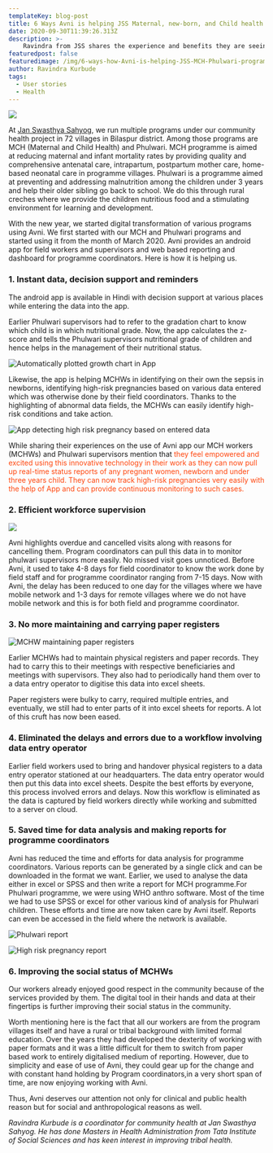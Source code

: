 ```yaml
---
templateKey: blog-post
title: 6 Ways Avni is helping JSS Maternal, new-born, and Child health programs
date: 2020-09-30T11:39:26.313Z
description: >-
    Ravindra from JSS shares the experience and benefits they are seeing 8 months into digital tranformation of their community health programs using Avni.
featuredpost: false
featuredimage: /img/6-ways-how-Avni-is-helping-JSS-MCH-Phulwari-programs/JSSCP_Ravi_Quote.png
author: Ravindra Kurbude
tags:
  - User stories
  - Health
---
```

![](/img/6-ways-how-Avni-is-helping-JSS-MCH-Phulwari-programs/JSSCP_Ravi_Quote.png)

At [Jan Swasthya Sahyog](http://www.jssbilaspur.org/), we run multiple programs under our community health project in 72 villages in Bilaspur district.
Among those programs are MCH (Maternal and Child Health) and Phulwari. MCH programme is aimed at reducing maternal and infant mortality rates by providing quality and comprehensive antenatal care, intrapartum, postpartum mother care, home-based neonatal care in programme villages. Phulwari is a programme aimed at preventing and addressing malnutrition among the children under 3 years and help their older sibling go back to school. We do this through rural creches where we provide the children nutritious food and a stimulating environment for learning and development.

With the new year, we started digital transformation of various programs using Avni. We first started with our MCH and Phulwari programs and started using it from the month of March 2020. Avni provides an android app for field workers and supervisors and web based reporting and dashboard for programme coordinators. Here is how it is helping us.

### 1. Instant data, decision support and reminders

 The android app is available in Hindi with decision support at various places while entering the data into the app. 

Earlier Phulwari supervisors had to refer to the gradation chart to know which child is in which nutritional grade. Now, the app calculates the z-score and tells the Phulwari supervisors nutritional grade of children and hence helps in the management of their nutritional status.

![Automatically plotted growth chart in App](/img/6-ways-how-Avni-is-helping-JSS-MCH-Phulwari-programs/JSSCP_Growth_Chart.jpg "Automatically plotted growth chart in App")

Likewise, the app is helping MCHWs in identifying on their own the sepsis in newborns, identifying high-risk pregnancies based on various data entered which was otherwise done by their field coordinators. Thanks to the highlighting of abnormal data fields, the MCHWs can easily identify high-risk conditions and take action.

![App detecting high risk pregnancy based on entered data](/img/6-ways-how-Avni-is-helping-JSS-MCH-Phulwari-programs/JSSCP_HRP_Alert2.png "App highlighting high risk pregnancy based on entered data")
    
While sharing their experiences on the use of Avni app our MCH workers (MCHWs) and Phulwari supervisors mention that <span style="color:#ff470f">they feel empowered and excited using this innovative technology in their work as they can now pull up real-time status reports of any pregnant women, newborn and under three years child. They can now track high-risk pregnancies very easily with the help of App and can provide continuous monitoring to such cases.</span>

### 2. Efficient workforce supervision

![](/img/6-ways-how-Avni-is-helping-JSS-MCH-Phulwari-programs/JSSCP_supervisor.jpg)
  
Avni highlights overdue and cancelled visits along with reasons for cancelling them. Program coordinators can pull this data in to monitor phulwari supervisors more easily. No missed visit goes unnoticed. Before Avni, it used to take 4-8 days for field coordinator to know the work done by field staff and for programme coordinator ranging from 7-15 days. Now with Avni, the delay has been reduced to one day for the villages where we have mobile network and 1-3 days for remote villages where we do not have mobile network and this is for both field and programme coordinator.
 

### 3. No more maintaining and carrying paper registers

![MCHW maintaining paper registers](/img/6-ways-how-Avni-is-helping-JSS-MCH-Phulwari-programs/JSSCP_paper_registers.jpg "MCHW maintaining paper registers")

   Earlier MCHWs had to maintain physical registers and paper records. They had to carry this to their meetings with respective beneficiaries and meetings with supervisors. They also had to periodically hand them over to a data entry operator to digitise this data into excel sheets.
 
   Paper registers were bulky to carry, required multiple entries, and eventually, we still had to enter parts of it into excel sheets for reports. A lot of this cruft has now been eased. 

### 4. Eliminated the delays and errors due to a workflow involving data entry operator  
Earlier field workers used to bring and handover physical registers to a data entry operator stationed at our headquarters. The data entry operator would then put this data into excel sheets. Despite the best efforts by everyone, this process involved errors and delays. Now this workflow is eliminated as the data is captured by field workers directly while working and submitted to a server on cloud.  


### 5. Saved time for data analysis and making reports for programme coordinators
Avni has reduced the time and efforts for data analysis for programme coordinators. Various reports can be generated by a single click and can be downloaded in the format we want. Earlier, we used to analyse the data either in excel or SPSS and then write a report for MCH programme.For Phulwari programme, we were using WHO anthro software. Most of the time we had to use SPSS or excel for other various kind of analysis for Phulwari children. These efforts and time are now taken care by Avni itself. Reports can even be accessed in the field where the network is available.

![Phulwari report](/img/6-ways-how-Avni-is-helping-JSS-MCH-Phulwari-programs/JSSCP_Reports_Phulwari.png "Phulwari report")

![High risk pregnancy report](/img/6-ways-how-Avni-is-helping-JSS-MCH-Phulwari-programs/JSSCP_Reports_HRP.png "High risk pregnancy report") 


### 6. Improving the social status of MCHWs
Our workers already enjoyed good respect in the community because of the services provided by them. The digital tool in their hands and data at their fingertips is further improving their social status in the community.

Worth mentioning here is the fact that all our workers are from the program villages itself and have a rural or tribal background with limited formal education. Over the years they had developed the dexterity of working with paper formats and it was a little difficult for them to switch from paper based work to entirely digitalised medium of reporting. However, due to simplicity and ease of use of Avni, they could gear up for the change and with constant hand holding by Program coordinators,in a very short span of time, are now enjoying working with Avni.

Thus, Avni deserves our attention not only for clinical and public health reason but for social and anthropological reasons as well.



*Ravindra Kurbude is a coordinator for community health at Jan Swasthya Sahyog. He has done Masters in Health Administration from Tata Institute of Social Sciences and has keen interest in improving tribal health.* 
